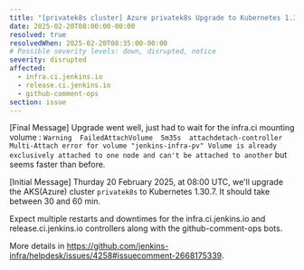 ```yaml
---
title: "[privatek8s cluster] Azure privatek8s Upgrade to Kubernetes 1.30.7"
date: 2025-02-20T08:00:00-00:00
resolved: true
resolvedWhen: 2025-02-20T08:35:00-00:00
# Possible severity levels: down, disrupted, notice
severity: disrupted
affected:
  - infra.ci.jenkins.io
  - release.ci.jenkins.io
  - github-comment-ops
section: issue
---
```

[Final Message]
Upgrade went well, just had to wait for the infra.ci mounting volume : `Warning  FailedAttachVolume  5m35s  attachdetach-controller  Multi-Attach error for volume "jenkins-infra-pv" Volume is already exclusively attached to one node and can't be attached to another`
but seems faster than before.

[Initial Message]
Thurday 20 February 2025, at 08:00 UTC, we'll upgrade the AKS(Azure) cluster  `privatek8s` to Kubernetes 1.30.7. It should take between 30 and 60 min.

Expect multiple restarts and downtimes for the infra.ci.jenkins.io and release.ci.jenkins.io controllers along with the github-comment-ops bots.

More details in <https://github.com/jenkins-infra/helpdesk/issues/4258#issuecomment-2668175339>.
